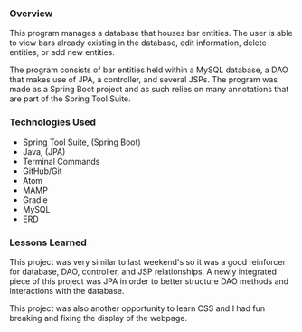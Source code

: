 ### Overview

This program manages a database that houses bar entities. The user is able to view bars already existing in the database, edit information, delete entities, or add new entities.

The program consists of bar entities held within a MySQL database, a DAO that makes use of JPA, a controller, and several JSPs. The program was made as a Spring Boot project and as such relies on many annotations that are part of the Spring Tool Suite.

### Technologies Used

- Spring Tool Suite, (Spring Boot)
- Java, (JPA)
- Terminal Commands
- GitHub/Git
- Atom
- MAMP
- Gradle
- MySQL
- ERD

### Lessons Learned

This project was very similar to last weekend's so it was a good reinforcer for database, DAO, controller, and JSP relationships. A newly integrated piece of this project was JPA in order to better structure DAO methods and interactions with the database.

This project was also another opportunity to learn CSS and I had fun breaking and fixing the display of the webpage.
